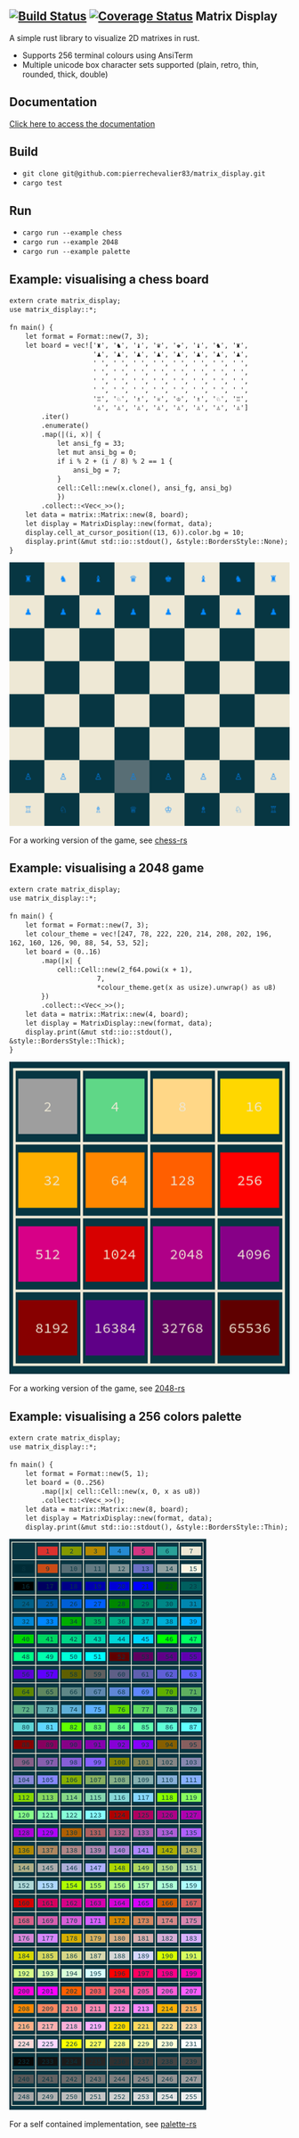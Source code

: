 [![Build Status](https://travis-ci.org/pierrechevalier83/matrix_display.svg?branch=master)](https://travis-ci.org/pierrechevalier83/matrix_display)
[![Coverage Status](https://coveralls.io/repos/github/pierrechevalier83/matrix_display/badge.svg?branch=master)](https://coveralls.io/github/pierrechevalier83/matrix_display?branch=master)
Matrix Display
--------------
A simple rust library to visualize 2D matrixes in rust.

- Supports 256 terminal colours using AnsiTerm
- Multiple unicode box character sets supported (plain, retro, thin, rounded, thick, double)

Documentation
-------------
[Click here to access the documentation](https://pierrechevalier83.github.io/matrix_display/)

Build
-----
- `git clone git@github.com:pierrechevalier83/matrix_display.git`
- `cargo test`

Run
---
- `cargo run --example chess`
- `cargo run --example 2048`
- `cargo run --example palette`

Example: visualising a chess board
----------------------------------

```
extern crate matrix_display;
use matrix_display::*;

fn main() {
    let format = Format::new(7, 3);
	let board = vec!['♜', '♞', '♝', '♛', '♚', '♝', '♞', '♜',
	                 '♟', '♟', '♟', '♟', '♟', '♟', '♟', '♟',
					 ' ', ' ', ' ', ' ', ' ', ' ', ' ', ' ',
                     ' ', ' ', ' ', ' ', ' ', ' ', ' ', ' ',
					 ' ', ' ', ' ', ' ', ' ', ' ', ' ', ' ',
					 ' ', ' ', ' ', ' ', ' ', ' ', ' ', ' ',
					 '♖', '♘', '♗', '♕', '♔', '♗', '♘', '♖',
					 '♙', '♙', '♙', '♙', '♙', '♙', '♙', '♙']
        .iter()
        .enumerate()
		.map(|(i, x)| {
            let ansi_fg = 33;
			let mut ansi_bg = 0;
		    if i % 2 + (i / 8) % 2 == 1 {
			    ansi_bg = 7;
			}
		    cell::Cell::new(x.clone(), ansi_fg, ansi_bg)
			})
        .collect::<Vec<_>>();
    let data = matrix::Matrix::new(8, board);
    let display = MatrixDisplay::new(format, data);
	display.cell_at_cursor_position((13, 6)).color.bg = 10;
    display.print(&mut std::io::stdout(), &style::BordersStyle::None);
}
```
![alt tag](https://github.com/pierrechevalier83/matrix_display/blob/master/screenshots/chess.png)

For a working version of the game, see [chess-rs](https://github.com/pierrechevalier83/chess-rs)

Example: visualising a 2048 game
--------------------------------

```
extern crate matrix_display;
use matrix_display::*;

fn main() {
    let format = Format::new(7, 3);
    let colour_theme = vec![247, 78, 222, 220, 214, 208, 202, 196, 162, 160, 126, 90, 88, 54, 53, 52];
    let board = (0..16)
        .map(|x| {
            cell::Cell::new(2_f64.powi(x + 1),
                      7,
                      *colour_theme.get(x as usize).unwrap() as u8)
        })
        .collect::<Vec<_>>();
    let data = matrix::Matrix::new(4, board);
    let display = MatrixDisplay::new(format, data);
    display.print(&mut std::io::stdout(), &style::BordersStyle::Thick);
}
```

![alt tag](https://github.com/pierrechevalier83/matrix_display/blob/master/screenshots/2048.png)

For a working version of the game, see [2048-rs](https://github.com/pierrechevalier83/2048-rs)

Example: visualising a 256 colors palette
-----------------------------------------

```
extern crate matrix_display;
use matrix_display::*;

fn main() {
    let format = Format::new(5, 1);
    let board = (0..256)
        .map(|x| cell::Cell::new(x, 0, x as u8))
        .collect::<Vec<_>>();
    let data = matrix::Matrix::new(8, board);
    let display = MatrixDisplay::new(format, data);
    display.print(&mut std::io::stdout(), &style::BordersStyle::Thin);
```

![alt tag](https://github.com/pierrechevalier83/matrix_display/blob/master/screenshots/palette.png)

For a self contained implementation, see [palette-rs](https://github.com/pierrechevalier83/palette-rs)
